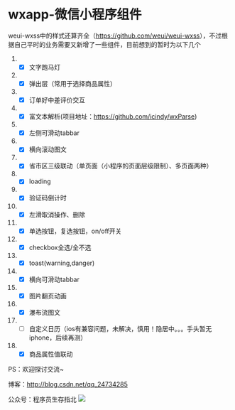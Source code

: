 # wxapp-微信小程序组件
weui-wxss中的样式还算齐全（<a href="https://github.com/weui/weui-wxss" target='_blank'>https://github.com/weui/weui-wxss</a>），不过根据自己平时的业务需要又新增了一些组件，目前想到的暂时为以下几个

 1. - [x] 文字跑马灯
 2. - [x] 弹出层（常用于选择商品属性）
 3. - [x] 订单好中差评价交互
 4. - [x] 富文本解析(项目地址：<a href="https://github.com/icindy/wxParse" target="_blank">https://github.com/icindy/wxParse</a>)
 5. - [x] 左侧可滑动tabbar
 6. - [x] 横向滚动图文
 7. - [x] 省市区三级联动（单页面（小程序的页面层级限制）、多页面两种）
 8. - [x] loading
 9. - [x] 验证码倒计时
 10. - [x] 左滑取消操作、删除
 11. - [x] 单选按钮，复选按钮，on/off开关
 12. - [x] checkbox全选/全不选
 13. - [x] toast(warning,danger)
 14. - [x] 横向可滑动tabbar
 15. - [x] 图片翻页动画
 16. - [x] 瀑布流图文
 17. - [ ] 自定义日历（ios有兼容问题，未解决，慎用！隐居中。。。手头暂无iphone，后续再测）
 18. - [x] 商品属性值联动

PS：欢迎探讨交流~

博客：<a href="http://blog.csdn.net/qq_24734285" target="_blank">http://blog.csdn.net/qq_24734285</a>

公众号：程序员生存指北
<img src="https://github.com/youzouzou/wxapp/blob/master/qrcode_for_gh_db982f8a6bd5_344.jpg">
